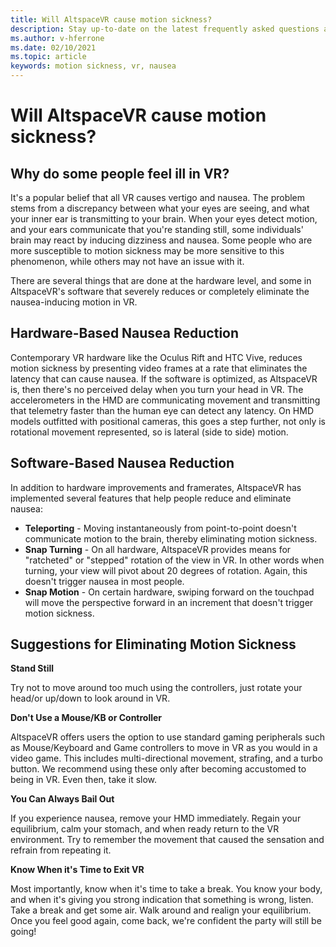 ```yaml
---
title: Will AltspaceVR cause motion sickness?
description: Stay up-to-date on the latest frequently asked questions and solutions to motion sickness.
ms.author: v-hferrone
ms.date: 02/10/2021
ms.topic: article
keywords: motion sickness, vr, nausea
---
```


# Will AltspaceVR cause motion sickness?

## Why do some people feel ill in VR?

It's a popular belief that all VR causes vertigo and nausea. The problem stems from a discrepancy between what your eyes are seeing, and what your inner ear is transmitting to your brain. When your eyes detect motion, and your ears communicate that you're standing still, some individuals' brain may react by inducing dizziness and nausea. Some people who are more susceptible to motion sickness may be more sensitive to this phenomenon, while others may not have an issue with it. 

There are several things that are done at the hardware level, and some in AltspaceVR's software that severely reduces or completely eliminate the nausea-inducing motion in VR.

## Hardware-Based Nausea Reduction

Contemporary VR hardware like the Oculus Rift and HTC Vive, reduces motion sickness by presenting video frames at a rate that eliminates the latency that can cause nausea. If the software is optimized, as AltspaceVR is, then there's no perceived delay when you turn your head in VR. The accelerometers in the HMD are communicating movement and transmitting that telemetry faster than the human eye can detect any latency. On HMD models outfitted with positional cameras, this goes a step further, not only is rotational movement represented, so is lateral (side to side) motion.

## Software-Based Nausea Reduction

In addition to hardware improvements and framerates, AltspaceVR has implemented several features that help people reduce and eliminate nausea:

* **Teleporting** - Moving instantaneously from point-to-point doesn't communicate motion to the brain, thereby eliminating motion sickness.
* **Snap Turning** - On all hardware, AltspaceVR provides means for "ratcheted" or "stepped" rotation of the view in VR. In other words when turning, your view will pivot about 20 degrees of rotation. Again, this doesn't trigger nausea in most people.
* **Snap Motion** - On certain hardware, swiping forward on the touchpad will move the perspective forward in an increment that doesn't trigger motion sickness. 
 
## Suggestions for Eliminating Motion Sickness

**Stand Still**

Try not to move around too much using the controllers, just rotate your head/or up/down to look around in VR.

**Don't Use a Mouse/KB or Controller**

AltspaceVR offers users the option to use standard gaming peripherals such as Mouse/Keyboard and Game controllers to move in VR as you would in a video game. This includes multi-directional movement, strafing, and a turbo button. We recommend using these only after becoming accustomed to being in VR. Even then, take it slow.

**You Can Always Bail Out**

If you experience nausea, remove your HMD immediately. Regain your equilibrium, calm your stomach, and when ready return to the VR environment. Try to remember the movement that caused the sensation and refrain from repeating it.

**Know When it's Time to Exit VR**

Most importantly, know when it's time to take a break. You know your body, and when it's giving you strong indication that something is wrong, listen. Take a break and get some air. Walk around and realign your equilibrium. Once you feel good again, come back, we're confident the party will still be going!